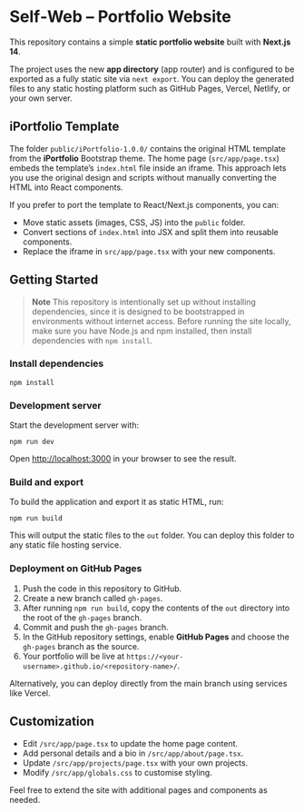 # Self‑Web – Portfolio Website

This repository contains a simple **static portfolio website** built with **Next.js 14**.

The project uses the new **app directory** (app router) and is configured to be exported as
a fully static site via `next export`. You can deploy the generated files to any static
hosting platform such as GitHub Pages, Vercel, Netlify, or your own server.

## iPortfolio Template

The folder `public/iPortfolio-1.0.0/` contains the original HTML template from the
**iPortfolio** Bootstrap theme. The home page (`src/app/page.tsx`) embeds the
template’s `index.html` file inside an iframe. This approach lets you use the
original design and scripts without manually converting the HTML into React
components.

If you prefer to port the template to React/Next.js components, you can:

- Move static assets (images, CSS, JS) into the `public` folder.
- Convert sections of `index.html` into JSX and split them into reusable
  components.
- Replace the iframe in `src/app/page.tsx` with your new components.

## Getting Started

> **Note**
> This repository is intentionally set up without installing dependencies, since
> it is designed to be bootstrapped in environments without internet access. Before
> running the site locally, make sure you have Node.js and npm installed, then
> install dependencies with `npm install`.

### Install dependencies

```
npm install
```

### Development server

Start the development server with:

```
npm run dev
```

Open [http://localhost:3000](http://localhost:3000) in your browser to see the result.

### Build and export

To build the application and export it as static HTML, run:

```
npm run build
```

This will output the static files to the `out` folder. You can deploy this folder
to any static file hosting service.

### Deployment on GitHub Pages

1. Push the code in this repository to GitHub.
2. Create a new branch called `gh-pages`.
3. After running `npm run build`, copy the contents of the `out` directory into the root
   of the `gh-pages` branch.
4. Commit and push the `gh-pages` branch.
5. In the GitHub repository settings, enable **GitHub Pages** and choose the `gh-pages`
   branch as the source.
6. Your portfolio will be live at `https://<your-username>.github.io/<repository-name>/`.

Alternatively, you can deploy directly from the main branch using services like Vercel.

## Customization

- Edit `/src/app/page.tsx` to update the home page content.
- Add personal details and a bio in `/src/app/about/page.tsx`.
- Update `/src/app/projects/page.tsx` with your own projects.
- Modify `/src/app/globals.css` to customise styling.

Feel free to extend the site with additional pages and components as needed.